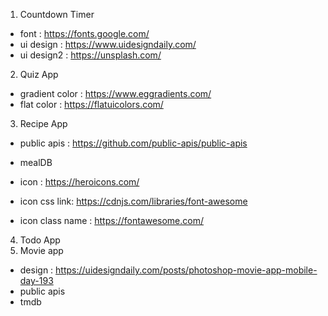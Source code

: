 1. Countdown Timer
- font : https://fonts.google.com/
- ui design : https://www.uidesigndaily.com/
- ui design2 : https://unsplash.com/

2. Quiz App
- gradient color : https://www.eggradients.com/
- flat color : https://flatuicolors.com/

3. Recipe App
- public apis : https://github.com/public-apis/public-apis
- mealDB

- icon : https://heroicons.com/
- icon css link: https://cdnjs.com/libraries/font-awesome
- icon class name : https://fontawesome.com/

4. Todo App
5. Movie app
- design : https://uidesigndaily.com/posts/photoshop-movie-app-mobile-day-193
- public apis
- tmdb
